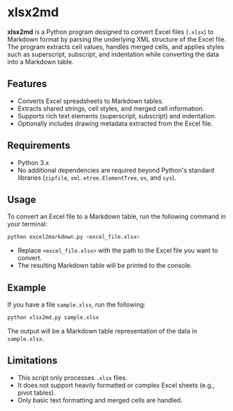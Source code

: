 # xlsx2md

**xlsx2md** is a Python program designed to convert Excel files (`.xlsx`) to Markdown format by parsing the underlying XML structure of the Excel file. The program extracts cell values, handles merged cells, and applies styles such as superscript, subscript, and indentation while converting the data into a Markdown table.

## Features

- Converts Excel spreadsheets to Markdown tables.
- Extracts shared strings, cell styles, and merged cell information.
- Supports rich text elements (superscript, subscript) and indentation.
- Optionally includes drawing metadata extracted from the Excel file.

## Requirements

- Python 3.x
- No additional dependencies are required beyond Python's standard libraries (`zipfile`, `xml.etree.ElementTree`, `os`, and `sys`).

## Usage

To convert an Excel file to a Markdown table, run the following command in your terminal:

```bash
python excel2markdown.py <excel_file.xlsx>
```

- Replace `<excel_file.xlsx>` with the path to the Excel file you want to convert.
- The resulting Markdown table will be printed to the console.

## Example

If you have a file `sample.xlsx`, run the following:

```bash
python xlsx2md.py sample.xlsx
```

The output will be a Markdown table representation of the data in `sample.xlsx`.

## Limitations

- This script only processes `.xlsx` files.
- It does not support heavily formatted or complex Excel sheets (e.g., pivot tables).
- Only basic text formatting and merged cells are handled.
